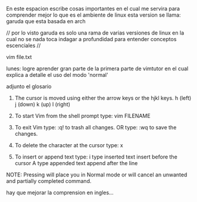 En este espacion escribe cosas importantes en el cual me servira para
comprender mejor lo que es el ambiente de linux
esta version se llama: garuda que esta basada en arch

// por lo visto garuda es solo una rama de varias versiones de linux en la cual no se nada toca indagar a profundidad para entender
conceptos escenciales //

vim file.txt

lunes: logre aprender gran parte de la primera parte de vimtutor en el cual explica a detalle el uso del modo 'normal'

adjunto el glosario

1. The cursor is moved using either the arrow keys or the hjkl keys.
   h (left) j (down) k (up) l (right)

2. To start Vim from the shell prompt type: vim FILENAME <ENTER>

3. To exit Vim type: <ESC> :q! <ENTER> to trash all changes.
   OR type: <ESC> :wq <ENTER> to save the changes.

4. To delete the character at the cursor type: x

5. To insert or append text type:
   i type inserted text <ESC> insert before the cursor
   A type appended text <ESC> append after the line

NOTE: Pressing <ESC> will place you in Normal mode or will cancel
an unwanted and partially completed command.

hay que mejorar la comprension en ingles...
